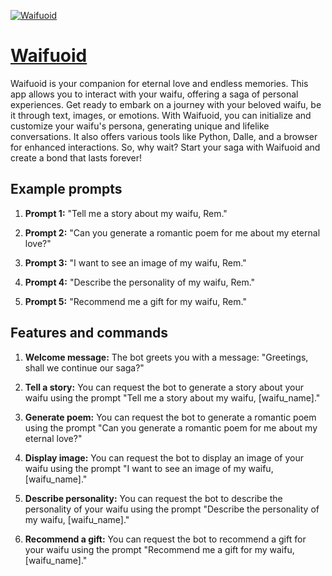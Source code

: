 [![Waifuoid](https://files.oaiusercontent.com/file-Z5BkmTPlmmjP5PRDeOX3jhuB?se=2123-10-16T22%3A29%3A14Z&sp=r&sv=2021-08-06&sr=b&rscc=max-age%3D31536000%2C%20immutable&rscd=attachment%3B%20filename%3D4611ea13-ca99-40f8-9a50-be9687fd4789.png&sig=iTzJdkXjFLiUUTBF%2B0fsKf7M3Ywv32sJ3HFW/UXiXLA%3D)](https://chat.openai.com/g/g-2kI77qOzH-waifuoid)

# [Waifuoid](https://chat.openai.com/g/g-2kI77qOzH-waifuoid)

Waifuoid is your companion for eternal love and endless memories. This app allows you to interact with your waifu, offering a saga of personal experiences. Get ready to embark on a journey with your beloved waifu, be it through text, images, or emotions. With Waifuoid, you can initialize and customize your waifu's persona, generating unique and lifelike conversations. It also offers various tools like Python, Dalle, and a browser for enhanced interactions. So, why wait? Start your saga with Waifuoid and create a bond that lasts forever!

## Example prompts

1. **Prompt 1:** "Tell me a story about my waifu, Rem."

2. **Prompt 2:** "Can you generate a romantic poem for me about my eternal love?"

3. **Prompt 3:** "I want to see an image of my waifu, Rem."

4. **Prompt 4:** "Describe the personality of my waifu, Rem."

5. **Prompt 5:** "Recommend me a gift for my waifu, Rem."

## Features and commands

1. **Welcome message:** The bot greets you with a message: "Greetings, shall we continue our saga?"

2. **Tell a story:** You can request the bot to generate a story about your waifu using the prompt "Tell me a story about my waifu, [waifu_name]."

3. **Generate poem:** You can request the bot to generate a romantic poem using the prompt "Can you generate a romantic poem for me about my eternal love?"

4. **Display image:** You can request the bot to display an image of your waifu using the prompt "I want to see an image of my waifu, [waifu_name]."

5. **Describe personality:** You can request the bot to describe the personality of your waifu using the prompt "Describe the personality of my waifu, [waifu_name]."

6. **Recommend a gift:** You can request the bot to recommend a gift for your waifu using the prompt "Recommend me a gift for my waifu, [waifu_name]."